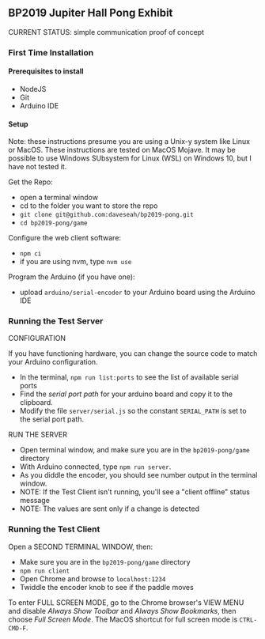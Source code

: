 ## BP2019 Jupiter Hall Pong Exhibit

CURRENT STATUS: simple communication proof of concept

### First Time Installation

#### Prerequisites to install

- NodeJS
- Git
- Arduino IDE

#### Setup

Note: these instructions presume you are using a Unix-y system like Linux or MacOS. These instructions are tested on MacOS Mojave. It may be possible to use Windows SUbsystem for Linux (WSL) on Windows 10, but I have not tested it.

Get the Repo:

- open a terminal window
- cd to the folder you want to store the repo
- `git clone git@github.com:daveseah/bp2019-pong.git`
- `cd bp2019-pong/game`

Configure the web client software:

- `npm ci`
- if you are using nvm, type `nvm use`

Program the Arduino (if you have one):

- upload `arduino/serial-encoder` to your Arduino board using the Arduino IDE

### Running the Test Server

CONFIGURATION

If you have functioning hardware, you can change the source code to match your Arduino configuration.

- In the terminal, `npm run list:ports` to see the list of available serial ports
- Find the _serial port path_ for your arduino board and copy it to the clipboard.
- Modify the file `server/serial.js` so the constant `SERIAL_PATH` is set to the serial port path.

RUN THE SERVER

- Open terminal window, and make sure you are in the `bp2019-pong/game` directory
- With Arduino connected, type `npm run server`.
- As you diddle the encoder, you should see number output in the terminal window.
- NOTE: If the Test Client isn't running, you'll see a "client offline" status message
- NOTE: The values are sent only if a change is detected

### Running the Test Client

Open a SECOND TERMINAL WINDOW, then:

- Make sure you are in the `bp2019-pong/game` directory
- `npm run client`
- Open Chrome and browse to `localhost:1234`
- Twiddle the encoder knob to see if the paddle moves

To enter FULL SCREEN MODE, go to the Chrome browser's VIEW MENU and disable _Always Show Toolbar_ and _Always Show Bookmarks_, then choose _Full Screen Mode_.
The MacOS shortcut for full screen mode is `CTRL-CMD-F`.
